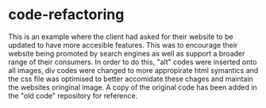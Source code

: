 # code-refactoring
This is an example where the client had asked for their website to be updated to have more accesible features. This was to encourage their website being promoted by search engines as well as support a broader range of their consumers. In order to do this, "alt" codes were inserted onto all images, div codes were changed to more appropirate html symantics and the css file was optimised to better accomidate these chages and maintain the websites oringinal image.
A copy of the original code has been added in the "old code" repository for reference.
